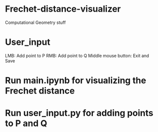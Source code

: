 # Frechet-distance-visualizer
Computational Geometry stuff

# User_input
LMB: Add point to P
RMB: Add point to Q
Middle mouse button: Exit and Save

# Run main.ipynb for visualizing the Frechet distance
# Run user_input.py for adding points to P and Q

